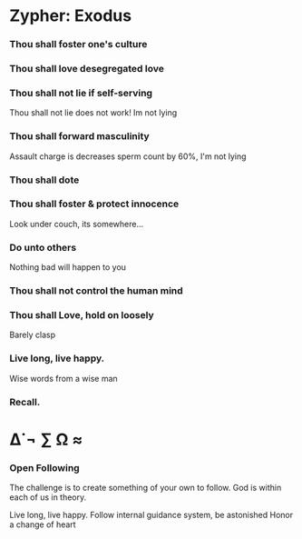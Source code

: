 # Zypher: Exodus 

 ### Thou shall foster one's culture

 ### Thou shall love desegregated love 

 ### Thou shall not lie if self-serving 
 Thou shall not lie does not work! Im not lying

 ### Thou shall forward masculinity 
 Assault charge is decreases sperm count by 60%, I'm not lying 
 
 ### Thou shall dote

 ### Thou shall foster & protect innocence 
  Look under couch, its somewhere...
 
 ### Do unto others 
 Nothing bad will happen to you

 ### Thou shall not control the human mind
 
 ### Thou shall Love, hold on loosely 
 Barely clasp
  
 ### Live long, live happy.
 Wise words from a wise man

 ### Recall.
 
# ∆˙¬ ∑ Ω ≈

### Open Following

The challenge is to create 
something of your own to follow. 
God is within each of us in theory.

Live long, live happy. 
Follow internal guidance system, be astonished
Honor a change of heart